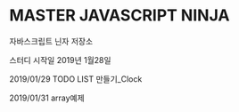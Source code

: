 # MASTER JAVASCRIPT NINJA

자바스크립트 닌자 저장소

스터디 시작일 2019년 1월28일

2019/01/29 TODO LIST 만들기\_Clock

2019/01/31 array예제
